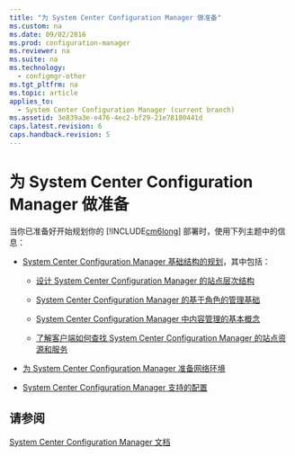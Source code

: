 ```yaml
---
title: "为 System Center Configuration Manager 做准备"
ms.custom: na
ms.date: 09/02/2016
ms.prod: configuration-manager
ms.reviewer: na
ms.suite: na
ms.technology: 
  - configmgr-other
ms.tgt_pltfrm: na
ms.topic: article
applies_to: 
  - System Center Configuration Manager (current branch)
ms.assetid: 3e839a3e-e476-4ec2-bf29-21e78180441d
caps.latest.revision: 6
caps.handback.revision: 5
---
```

# 为 System Center Configuration Manager 做准备
当你已准备好开始规划你的 [!INCLUDE[cm6long](../LocTest/includes/cm6long_md.md)] 部署时，使用下列主题中的信息：  
  
-   [System Center Configuration Manager 基础结构的规划](../LocTest/Plan-for-System-Center-Configuration-Manager-infrastructure.md)，其中包括：  
  
    -   [设计 System Center Configuration Manager 的站点层次结构](../LocTest/Design-a-hierarchy-of-sites-for-System-Center-Configuration-Manager.md)  
  
    -   [System Center Configuration Manager 的基于角色的管理基础](../LocTest/Fundamentals-of-role-based-administration-for-System-Center-Configuration-Manager.md)  
  
    -   [System Center Configuration Manager 中内容管理的基本概念](../LocTest/Fundamental-concepts-for-content-management-in-System-Center-Configuration-Manager.md)  
  
    -   [了解客户端如何查找 System Center Configuration Manager 的站点资源和服务](../LocTest/Understand-how-clients-find-site-resources-and-services-for-System-Center-Configuration-Manager.md)  
  
-   [为 System Center Configuration Manager 准备网络环境](../LocTest/Prepare-your-network-environment-for-System-Center-Configuration-Manager.md)  
  
-   [System Center Configuration Manager 支持的配置](../LocTest/Supported-configurations-for-System-Center-Configuration-Manager.md)  
  
## 请参阅  
 [System Center Configuration Manager 文档](../LocTest/Documentation-for-System-Center-Configuration-Manager.md)
